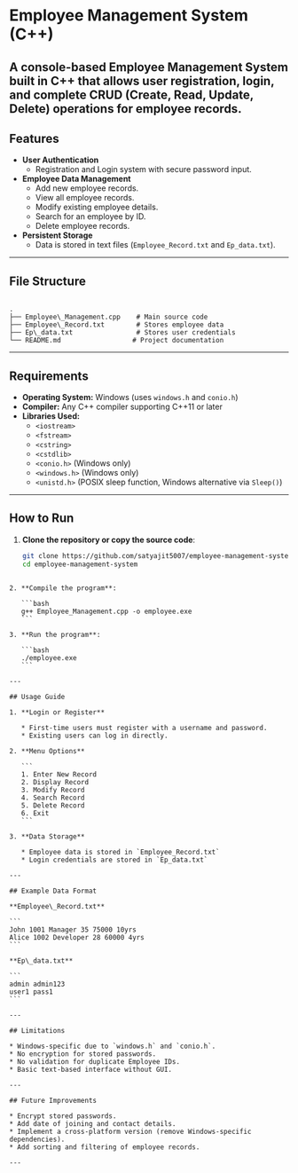 # Employee Management System (C++)

A console-based Employee Management System built in C++ that allows user registration, login, and complete CRUD (Create, Read, Update, Delete) operations for employee records.  
---

## Features

- **User Authentication**  
  - Registration and Login system with secure password input.
- **Employee Data Management**  
  - Add new employee records.
  - View all employee records.
  - Modify existing employee details.
  - Search for an employee by ID.
  - Delete employee records.
- **Persistent Storage**  
  - Data is stored in text files (`Employee_Record.txt` and `Ep_data.txt`).

---

## File Structure

```

.
├── Employee\_Management.cpp    # Main source code
├── Employee\_Record.txt        # Stores employee data
├── Ep\_data.txt                # Stores user credentials
└── README.md                  # Project documentation

````

---

## Requirements

- **Operating System:** Windows (uses `windows.h` and `conio.h`)
- **Compiler:** Any C++ compiler supporting C++11 or later
- **Libraries Used:**
  - `<iostream>`
  - `<fstream>`
  - `<cstring>`
  - `<cstdlib>`
  - `<conio.h>` (Windows only)
  - `<windows.h>` (Windows only)
  - `<unistd.h>` (POSIX sleep function, Windows alternative via `Sleep()`)

---

## How to Run

1. **Clone the repository or copy the source code**:
   ```bash
   git clone https://github.com/satyajit5007/employee-management-system.git
   cd employee-management-system
````

2. **Compile the program**:

   ```bash
   g++ Employee_Management.cpp -o employee.exe
   ```

3. **Run the program**:

   ```bash
   ./employee.exe
   ```

---

## Usage Guide

1. **Login or Register**

   * First-time users must register with a username and password.
   * Existing users can log in directly.

2. **Menu Options**

   ```
   1. Enter New Record
   2. Display Record
   3. Modify Record
   4. Search Record
   5. Delete Record
   6. Exit
   ```

3. **Data Storage**

   * Employee data is stored in `Employee_Record.txt`
   * Login credentials are stored in `Ep_data.txt`

---

## Example Data Format

**Employee\_Record.txt**

```
John 1001 Manager 35 75000 10yrs
Alice 1002 Developer 28 60000 4yrs
```

**Ep\_data.txt**

```
admin admin123
user1 pass1
```

---

## Limitations

* Windows-specific due to `windows.h` and `conio.h`.
* No encryption for stored passwords.
* No validation for duplicate Employee IDs.
* Basic text-based interface without GUI.

---

## Future Improvements

* Encrypt stored passwords.
* Add date of joining and contact details.
* Implement a cross-platform version (remove Windows-specific dependencies).
* Add sorting and filtering of employee records.

---